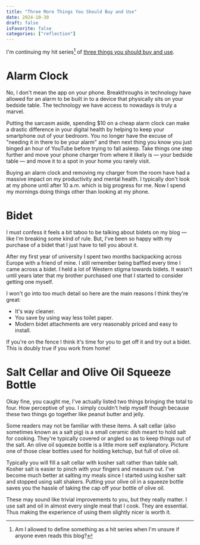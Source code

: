```yaml
---
title: "Three More Things You Should Buy and Use"
date: 2024-10-30
draft: false
isFavorite: false
categories: ["reflection"]
---
```


I'm continuing my hit series[^1] of [three things you should buy and use](/blog/2022/three-things-you-should-buy-and-use).

# Alarm Clock

No, I don't mean the app on your phone. Breakthroughs in technology have allowed for an alarm to be built in to a device that physically sits on your bedside table. The technology we have access to nowadays is truly a marvel.

Putting the sarcasm aside, spending $10 on a cheap alarm clock can make a drastic difference in your digital health by helping to keep your smartphone out of your bedroom. You no longer have the excuse of "needing it in there to be your alarm" and then next thing you know you just binged an hour of YouTube before trying to fall asleep. Take things one step further and move your phone charger from where it likely is — your bedside table — and move it to a spot in your home you rarely visit.

Buying an alarm clock and removing my charger from the room have had a massive impact on my productivity and mental health. I typically don't look at my phone until after 10 a.m. which is big progress for me. Now I spend my mornings doing things other than looking at my phone.

# Bidet

I must confess it feels a bit taboo to be talking about bidets on my blog — like I'm breaking some kind of rule. But, I've been so happy with my purchase of a bidet that I just have to tell you about it.

After my first year of university I spent two months backpacking across Europe with a friend of mine. I still remember being baffled every time I came across a bidet. I held a lot of Western stigma towards bidets. It wasn't until years later that my brother purchased one that I started to consider getting one myself.

I won't go into too much detail so here are the main reasons I think they're great:

- It's way cleaner.
- You save by using way less toilet paper.
- Modern bidet attachments are very reasonably priced and easy to install.

If you're on the fence I think it's time for you to get off it and try out a bidet. This is doubly true if you work from home!

# Salt Cellar and Olive Oil Squeeze Bottle

Okay fine, you caught me, I've actually listed two things bringing the total to four. How perceptive of you. I simply couldn't help myself though because these two things go together like peanut butter and jelly.

Some readers may not be familiar with these items. A salt cellar (also sometimes known as a salt pig) is a small ceramic dish meant to hold salt for cooking. They're typically covered or angled so as to keep things out of the salt. An olive oil squeeze bottle is a little more self explanatory. Picture one of those clear bottles used for holding ketchup, but full of olive oil.

Typically you will fill a salt cellar with kosher salt rather than table salt. Kosher salt is easier to pinch with your fingers and measure out. I've become much better at salting my meals since I started using kosher salt and stopped using salt shakers. Putting your olive oil in a squeeze bottle saves you the hassle of taking the cap off your bottle of olive oil.

These may sound like trivial improvements to you, but they really matter. I use salt and oil in almost every single meal that I cook. They are essential. Thus making the experience of using them slightly nicer is worth it.

[^1]: Am I allowed to define something as a hit series when I'm unsure if anyone even reads this blog?
